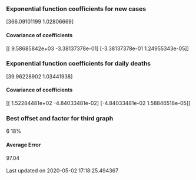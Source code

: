 <h3>Exponential function coefficients for new cases</h3>
[366.09101199   1.02806669]
<h4>Covariance of coefficients</h4>
[[ 9.58685842e+03 -3.38137378e-01]
 [-3.38137378e-01  1.24955343e-05]]
<h3>Exponential function coefficients for daily deaths</h3>
[39.96228902  1.03441938]
<h4>Covariance of coefficients</h4>
[[ 1.52284481e+02 -4.84033481e-02]
 [-4.84033481e-02  1.58846518e-05]] <br/>
<h3>Best offset and factor for third graph</h3>
6 18%
<h4>Average Error</h4>
97.04
<br /><br />Last updated on 2020-05-02 17:18:25.494367
